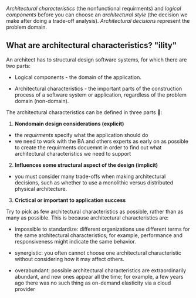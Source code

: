 _Architectural characteristics_ (the nonfunctional requirments) and _logical components_ before you can choose an _architectural style_ (the decision we make after doing a trade-off analysis). _Architectural decisions_ represent the problem domain.

## What are architectural characteristics? "ility"

An architect has to structural design software systems, for which there are two parts:

- Logical components - the domain of the application.

- Architectural characteristics - the important parts of the construction process of a software system or application, regardless of the problem domain (non-domain).


The architectural characteristics can be defined in three parts 🔺:

1. **Nondomain design considerations (explicit)**

- the _requirments_ specify what the application should do
- we need to work with the BA and others experts as early on as possible to create the requirments docuemnt in order to find out what architectural characteristics we need to support

2. **Influences some structural aspect of the design (implicit)**

 - you must consider many trade-offs when making architectural decisions, such as whether to use a monolithic versus distributed physical architecture.

3. **Crictical or important to application success**

Try to pick as few architectural characteristics as possible, rather than as many as possible. This is because architectural characteristics are:

- impossible to standardize: different organizations use different terms for the same architectural
characteristics; for example, performance and responsiveness might indicate the same behavior.

- synergistic: you often cannot choose one architectural characteristic without considering how it may affect others.

- overabundant: possible architectural characteristics are extraordinarily abundant, and new ones appear all the time; for example, a few years ago there was no such thing as on-demand elasticity via a cloud provider